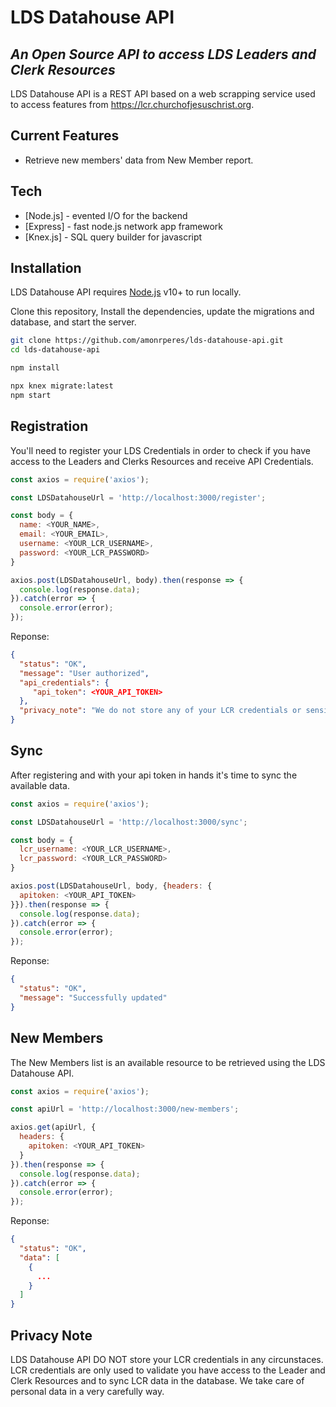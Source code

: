 # LDS Datahouse API
## _An Open Source API to access LDS Leaders and Clerk Resources_

LDS Datahouse API is a REST API based on a web scrapping service used to access features from https://lcr.churchofjesuschrist.org.

## Current Features
- Retrieve new members' data from New Member report.

## Tech
- [Node.js] - evented I/O for the backend
- [Express] - fast node.js network app framework
- [Knex.js] - SQL query builder for javascript

## Installation

LDS Datahouse API requires [Node.js](https://nodejs.org/) v10+ to run locally.

Clone this repository, Install the dependencies, update the migrations and database, and start the server.

```sh
git clone https://github.com/amonrperes/lds-datahouse-api.git
cd lds-datahouse-api

npm install

npx knex migrate:latest
npm start
```

## Registration

You'll need to register your LDS Credentials in order to check if you have access to the Leaders and Clerks Resources and receive API Credentials.

```javascript
const axios = require('axios');

const LDSDatahouseUrl = 'http://localhost:3000/register';

const body = {
  name: <YOUR_NAME>,
  email: <YOUR_EMAIL>,
  username: <YOUR_LCR_USERNAME>,
  password: <YOUR_LCR_PASSWORD>
}

axios.post(LDSDatahouseUrl, body).then(response => {
  console.log(response.data);
}).catch(error => {
  console.error(error);
});

```
Reponse:
```json
{
  "status": "OK",
  "message": "User authorized",
  "api_credentials": { 
     "api_token": <YOUR_API_TOKEN>
  },
  "privacy_note": "We do not store any of your LCR credentials or sensitive personal information. LCR credentials are only used to check an user permission to use LCR and to sync data pertinent to an user calling."
}
```

## Sync

After registering and with your api token in hands it's time to sync the available data.

```javascript
const axios = require('axios');

const LDSDatahouseUrl = 'http://localhost:3000/sync';

const body = {
  lcr_username: <YOUR_LCR_USERNAME>,
  lcr_password: <YOUR_LCR_PASSWORD>
}

axios.post(LDSDatahouseUrl, body, {headers: {
  apitoken: <YOUR_API_TOKEN>
}}).then(response => {
  console.log(response.data);
}).catch(error => {
  console.error(error);
});

```
Reponse:
```json
{ 
  "status": "OK", 
  "message": "Successfully updated" 
}
```

## New Members

The New Members list is an available resource to be retrieved using the LDS Datahouse API.

```javascript
const axios = require('axios');

const apiUrl = 'http://localhost:3000/new-members';

axios.get(apiUrl, {
  headers: {
    apitoken: <YOUR_API_TOKEN>
  }
}).then(response => {
  console.log(response.data);
}).catch(error => {
  console.error(error);
});

```
Reponse:
```json
{
  "status": "OK",
  "data": [
    {
      ...
    }
  ]
}
```

## Privacy Note
LDS Datahouse API DO NOT store your LCR credentials in any circunstaces. LCR credentials are only used to validate you have access to the Leader and Clerk Resources and to sync LCR data in the database. We take care of personal data in a very carefully way.
